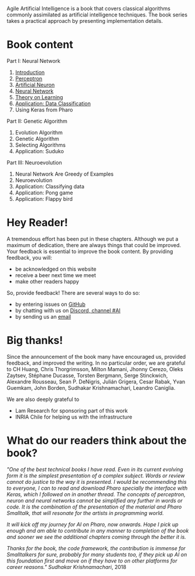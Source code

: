 
Agile Artificial Intelligence is a book that covers classical algorithms commonly assimilated as artificial intelligence techniques. The book series takes a practical approach by presenting implementation details. 

# Book content

Part I: Neural Network
1. [Introduction](./book/build/01-Introduction.html)
1. [Perceptron](./book/build/02-Perceptron.html)
1. [Artificial Neuron](./book/build/03-Neuron.html)
1. [Neural Network](./book/build/04-NeuralNetwork.html)
1. [Theory on Learning](./book/build/05-Learning.html)
1. [Application: Data Classification](./book/build/06-Data.html)
1. Using Keras from Pharo

Part II: Genetic Algorithm
1. Evolution Algorithm
1. Genetic Algorithm
1. Selecting Algorithms
1. Application: Suduko

Part III: Neuroevolution
1. Neural Network Are Greedy of Examples
1. Neuroevolution
1. Application: Classifying data
1. Application: Pong game
1. Application: Flappy bird

# Hey Reader!

A tremendous effort has been put in these chapters. Although we put a maximum of dedication, there are always things that could be improved. Your feedback is essential to improve the book content. By providing feedback, you will:

- be acknowledged on this website
- receive a beer next time we meet
- make other readers happy

So, provide feedback! There are several ways to do so: 

- by entering issues on [GitHub](https://github.com/AgileArtificialIntelligence)
- by chatting with us on [Discord, channel #AI](http://pharo.org/community)
- by sending us an [email](mailto:alexandre.bergel@me.com)


# Big thanks!
Since the announcement of the book many have encouraged us, provided feedback, and improved the writing. In no particular order, we are grateful to 
CH Huang, Chris Thorgrimsson, Milton Mamani, Jhonny Cerezo, Oleks Zaytsev, Stéphane Ducasse, Torsten Bergmann, Serge Stinckwich, Alexandre Rousseau, Sean P. DeNigris, Julián Grigera, Cesar Rabak, Yvan Guemkam, John Borden, Sudhakar Krishnamachari, Leandro Caniglia.

We are also deeply grateful to 
- Lam Research for sponsoring part of this work
- INRIA Chile for helping us with the infrastructure

# What do our readers think about the book?

_"One of the best technical books I have read. Even in its current evolving form it is the simplest presentation of a complex subject. Words or review cannot do justice to the way it is presented. I would be recommending this to everyone, I can to read and download Pharo specially the interface with Keras, which I followed on in another thread.  The concepts of perceptron, neuron and neural networks cannot be simplified any further in words or code. It is the combination of the presentation of the material and Pharo Smalltalk, that will resonate for the artists in programming world._

_It will kick off my journey for AI on Pharo, now onwards. Hope I pick up enough and am able to contribute in any manner to completion of the book and sooner we see the additional chapters coming through the better it is._

_Thanks for the book, the code framework, the contribution is immense for Smalltalkers for sure, probably for many students too, if they pick up AI on this foundation first and move on if they have to on other platforms for career reasons."_ *Sudhakar Krishnamachari*, 2018


